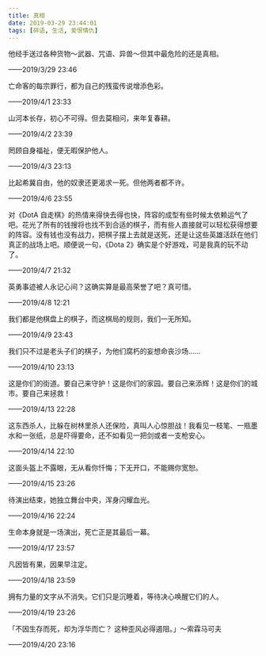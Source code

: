 ```yaml
---
title: 真相
date: 2019-03-29 23:44:01
tags: [碎语, 生活, 爱恨情仇]
---
```


他经手送过各种货物～武器、咒语、异兽～但其中最危险的还是真相。

——2019/3/29 23:46

亡命客的每宗罪行，都为自己的残蛮传说增添色彩。

——2019/4/1 23:33

山河本长存，初心不可得。但去莫相问，来年复春耕。

——2019/4/2 23:39

罔顾自身福祉，便无暇保护他人。

——2019/4/3 23:13

比起希冀自由，他的奴隶还更渴求一死。但他两者都不许。

——2019/4/6 23:55

对《DotA 自走棋》的热情来得快去得也快，阵容的成型有些时候太依赖运气了吧。花光了所有的钱搜将也找不到合适的棋子，而有些人直接就可以轻松获得想要的阵容。没有钱也没有战力，把棋子摆上去就是送死，还是让这些英雄活跃在他们真正的战场上吧。顺便说一句，《Dota 2》确实是个好游戏，可是我真的玩不动了。

——2019/4/7 21:32

英勇事迹被人永记心间？这确实算是最高荣誉了吧？真可惜。

——2019/4/8 12:21

我们都是他棋盘上的棋子，而这棋局的规则，我们一无所知。

——2019/4/9 23:43

我们只不过是老头子们的棋子，为他们腐朽的妄想命丧沙场……

——2019/4/10 23:13

这是你们的街道。要自己来守护！这是你们的家园。要自己来添辉！这是你们的城市。要自己来拯救！

——2019/4/13 22:28

这东西杀人，比躲在树林里杀人还保险，真叫人心惊胆战！我看见一枝笔、一瓶墨水和一张纸，总是吓得要命，还不如看见一把剑或者一支枪安心。
    
——2019/4/14 22:10

这面头盔上不露眼，无从看你忏悔；下无开口，不能赐你宽恕。

——2019/4/15 23:26

待演出结束，她独立舞台中央，浑身闪耀血光。

——2019/4/16 22:24

生命本身就是一场演出，死亡正是其最后一幕。

——2019/4/17 23:57

凡因皆有果，因果早注定。

——2019/4/18 23:59

拥有力量的文字从不消失。它们只是沉睡着，等待决心唤醒它们的人。

——2019/4/19 23:26

「不因生存而死，却为浮华而亡？ 这种歪风必得遏阻。」～索霖马可夫

——2019/4/20 23:16

